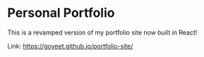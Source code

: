 # Personal Portfolio

This is a revamped version of my portfolio site now built in React!

Link: https://goyeet.github.io/portfolio-site/
